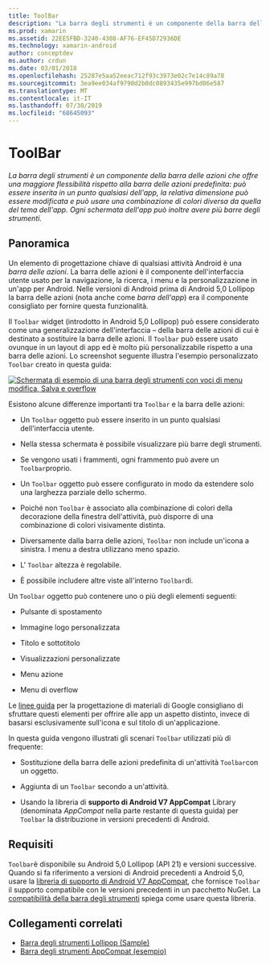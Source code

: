 ```yaml
---
title: ToolBar
description: "La barra degli strumenti è un componente della barra delle azioni che offre una maggiore flessibilità rispetto alla barra delle azioni predefinita: può essere inserita in un punto qualsiasi dell'app, la relativa dimensione può essere modificata e può usare una combinazione di colori diversa da quella del tema dell'app. Ogni schermata dell'app può inoltre avere più barre degli strumenti."
ms.prod: xamarin
ms.assetid: 22EE5FBD-3240-4308-AF76-EF45D72936DE
ms.technology: xamarin-android
author: conceptdev
ms.author: crdun
ms.date: 03/01/2018
ms.openlocfilehash: 25287e5aa52eeac712f93c3973e02c7e14c89a78
ms.sourcegitcommit: 3ea9ee034af9790d2b0dc0893435e997bd06e587
ms.translationtype: MT
ms.contentlocale: it-IT
ms.lasthandoff: 07/30/2019
ms.locfileid: "68645093"
---
```

# <a name="toolbar"></a>ToolBar

_La barra degli strumenti è un componente della barra delle azioni che offre una maggiore flessibilità rispetto alla barra delle azioni predefinita: può essere inserita in un punto qualsiasi dell'app, la relativa dimensione può essere modificata e può usare una combinazione di colori diversa da quella del tema dell'app. Ogni schermata dell'app può inoltre avere più barre degli strumenti._

 
## <a name="overview"></a>Panoramica

Un elemento di progettazione chiave di qualsiasi attività Android è una *barra delle azioni*. La barra delle azioni è il componente dell'interfaccia utente usato per la navigazione, la ricerca, i menu e la personalizzazione in un'app per Android. Nelle versioni di Android prima di Android 5,0 Lollipop la barra delle azioni (nota anche come *barra dell'app*) era il componente consigliato per fornire questa funzionalità. 

Il `Toolbar` widget (introdotto in Android 5,0 Lollipop) può essere considerato come una generalizzazione dell'interfaccia &ndash; della barra delle azioni di cui è destinato a sostituire la barra delle azioni. Il `Toolbar` può essere usato ovunque in un layout di app ed è molto più personalizzabile rispetto a una barra delle azioni. Lo screenshot seguente illustra l'esempio personalizzato `Toolbar` creato in questa guida: 

[![Schermata di esempio di una barra degli strumenti con voci di menu modifica, Salva e overflow](images/01-toolbar-sml.png)](images/01-toolbar.png#lightbox)

Esistono alcune differenze importanti tra `Toolbar` e la barra delle azioni: 

-   Un `Toolbar` oggetto può essere inserito in un punto qualsiasi dell'interfaccia utente.

-   Nella stessa schermata è possibile visualizzare più barre degli strumenti.

-   Se vengono usati i frammenti, ogni frammento può avere un `Toolbar`proprio. 

-   Un `Toolbar` oggetto può essere configurato in modo da estendere solo una larghezza parziale dello schermo. 

-   Poiché non `Toolbar` è associato alla combinazione di colori della decorazione della finestra dell'attività, può disporre di una combinazione di colori visivamente distinta. 

-   Diversamente dalla barra delle azioni, `Toolbar` non include un'icona a sinistra. I menu a destra utilizzano meno spazio. 

-   L' `Toolbar` altezza è regolabile. 

-   È possibile includere altre viste all'interno `Toolbar`di. 

Un `Toolbar` oggetto può contenere uno o più degli elementi seguenti: 

-   Pulsante di spostamento

-   Immagine logo personalizzata

-   Titolo e sottotitolo

-   Visualizzazioni personalizzate

-   Menu azione

-   Menu di overflow

Le [linee guida](https://material.google.com/) per la progettazione di materiali di Google consigliano di sfruttare questi elementi per offrire alle app un aspetto distinto, invece di basarsi esclusivamente sull'icona e sul titolo di un'applicazione. 

In questa guida vengono illustrati gli scenari `Toolbar` utilizzati più di frequente:

-   Sostituzione della barra delle azioni predefinita di un'attività `Toolbar`con un oggetto. 

-   Aggiunta di un `Toolbar` secondo a un'attività.

-   Usando la libreria di **supporto di Android V7 AppCompat** Library (denominata *AppCompat* nella parte restante di questa guida) per `Toolbar` la distribuzione in versioni precedenti di Android. 

 
 
## <a name="requirements"></a>Requisiti

`Toolbar`è disponibile su Android 5,0 Lollipop (API 21) e versioni successive. Quando si fa riferimento a versioni di Android precedenti a Android 5,0, usare la [libreria di supporto di Android V7 AppCompat](https://www.nuget.org/packages/Xamarin.Android.Support.v7.AppCompat/), che fornisce `Toolbar` il supporto compatibile con le versioni precedenti in un pacchetto NuGet. 
La [compatibilità della barra degli strumenti](~/android/user-interface/controls/tool-bar/toolbar-compatibility.md) spiega come usare questa libreria. 




## <a name="related-links"></a>Collegamenti correlati

- [Barra degli strumenti Lollipop (Sample)](https://docs.microsoft.com/samples/xamarin/monodroid-samples/android50-toolbar)
- [Barra degli strumenti AppCompat (esempio)](https://docs.microsoft.com/samples/xamarin/monodroid-samples/supportv7-appcompat-toolbar)
